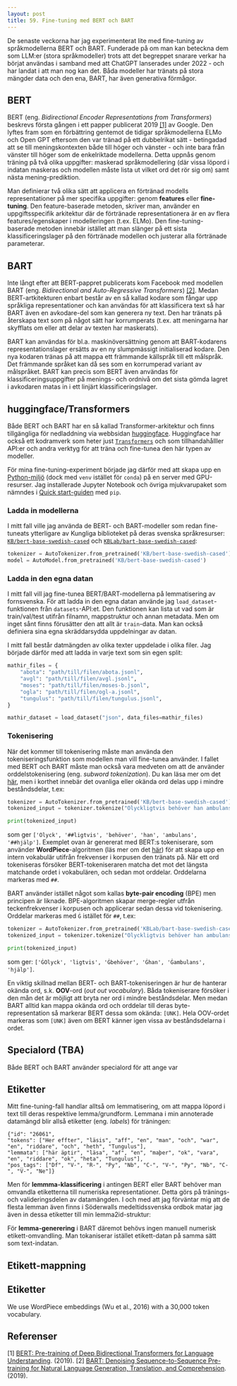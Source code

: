 ```yaml
---
layout: post
title: 59. Fine-tuning med BERT och BART
---
```


De senaste veckorna har jag experimenterat lite med fine-tuning av språkmodellerna BERT och BART. Funderade på om man kan beteckna dem som LLM:er (stora språkmodeller) trots att det begreppet snarare verkar ha börjat användas i samband med att ChatGPT lanserades under 2022 - och har landat i att man nog kan det. Båda modeller har tränats på stora mängder data och den ena, BART, har även generativa förmågor.

## BERT

BERT (eng. *Bidirectional Encoder Representations from Transformers*) beskrevs första gången i ett papper publicerat 2019 [[1]](https://arxiv.org/abs/1810.04805v2) av Google. Den lyftes fram som en förbättring gentemot de tidigar språkmodellerna ELMo och Open GPT eftersom den var tränad på ett dubbelrikat sätt - betingadad att se till meningskontexten både till höger och vänster - och inte bara från vänster till höger som de enkelriktade modellerna. Detta uppnås genom träning på två olika uppgifter: maskerad språkmodellering (där vissa löpord i indatan maskeras och modellen måste lista ut vilket ord det rör sig om) samt nästa mening-prediktion. 

Man definierar två olika sätt att applicera en förtränad modells representationer på mer specifika uppgifter: genom **features** eller **fine-tuning**. Den feature-baserade metoden, skriver man, använder en uppgiftsspecifik arkitektur där de förtränade representationera är en av flera features/egenskaper i modelleringen (t.ex. ELMo). Den fine-tuning-baserade metoden innebär istället att man slänger på ett sista klassificeringslager på den förtränade modellen och justerar alla förtränade parameterar. 

## BART

Inte långt efter att BERT-pappret publicerats kom Facebook med modellen BART (eng. *Bidirectional and Auto-Regressive Transformers*) [[2]](https://arxiv.org/abs/1910.13461). Medan BERT-artkitekturen enbart består av en så kallad kodare som fångar upp språkliga representationer och kan användas för att klassificera text så har BART även en avkodare-del som kan generera ny text. Den har tränats på återskapa text som på något sätt har korrumperats (t.ex. att meningarna har skyfflats om eller att delar av texten har maskerats).

BART kan användas för bl.a. maskinöversättning genom att BART-kodarens representationslager ersätts av en ny slumpmässigt initialiserad kodare. Den nya kodaren tränas på att mappa ett främmande källspråk till ett målspråk. Det främmande språket kan då ses som en korrumperad variant av målspråket. BART kan precis som BERT även användas för klassificeringsuppgifter på menings- och ordnivå om det sista gömda lagret i avkodaren matas in i ett linjärt klassificeringslager.

## huggingface/Transformers

Både BERT och BART har en så kallad Transformer-arkitektur och finns tillgängliga för nedladdning via webbsidan [huggingface](https://huggingface.co/). Huggingface har också ett kodramverk som heter just [`Transformers`](https://huggingface.co/docs/transformers/en/index) och som tillhandahålller API:er och andra verktyg för att träna och fine-tunea den här typen av modeller.

För mina fine-tuning-experiment började jag därför med att skapa upp en [Python-miljö](https://datatjej.github.io/Skapa-en-virtuell-milj%C3%B6-f%C3%B6r-Python-med-conda/) (dock med `venv` istället för `conda`) på en server med GPU-resurser. Jag installerade Jupyter Notebook och övriga mjukvarupaket som nämndes i [Quick start-guiden](https://huggingface.co/docs/transformers/en/quicktour) med `pip`.

### Ladda in modellerna

I mitt fall ville jag använda de BERT- och BART-modeller som redan fine-tuneats ytterligare av Kungliga biblioteket på deras svenska språkresurser: [`KB/bert-base-swedish-cased`](https://huggingface.co/KB/bert-base-swedish-cased) och [`KBLab/bart-base-swedish-cased`](KBLab/bart-base-swedish-cased):

``` python
tokenizer = AutoTokenizer.from_pretrained('KB/bert-base-swedish-cased')
model = AutoModel.from_pretrained('KB/bert-base-swedish-cased')
```

### Ladda in den egna datan

I mitt fall vill jag fine-tunea BERT/BART-modellerna på lemmatisering av fornsvenska. För att ladda in den egna datan använde jag `load_dataset`-funktionen från `datasets`-API:et. Den funktionen kan lista ut vad som är train/val/test utifrån filnamn, mappstruktur och annan metadata. Men om inget sånt finns förusätter den att allt är `train`-data. Man kan också definiera sina egna skräddarsydda uppdelningar av datan.

I mitt fall består datmängden av olika texter uppdelade i olika filer. Jag började därför med att ladda in varje text som sin egen split:

``` python
mathir_files = {
    "abota": "path/till/filen/abota.jsonl",
    "avgl": "path/till/filen/avgl.jsonl",
    "moses": "path/till/filen/moses-b.jsonl",
    "ogla": "path/till/filen/ogl-a.jsonl",
    "tungulus": "path/till/filen/tungulus.jsonl",
}

mathir_dataset = load_dataset("json", data_files=mathir_files)
```

### Tokenisering 

När det kommer till tokenisering måste man använda den tokeniseringsfunktion som modellen man vill fine-tunea använder. I fallet med BERT och BART måste man också vara medveten om att de använder orddelstokenisering (eng. *subword tokenization*). Du kan läsa mer om det [här](https://huggingface.co/learn/nlp-course/en/chapter2/4), men i korthet innebär det ovanliga eller okända ord delas upp i mindre beståndsdelar, t.ex: 


``` python
tokenizer = AutoTokenizer.from_pretrained('KB/bert-base-swedish-cased')
tokenized_input = tokenizer.tokenize("Olyckligtvis behöver han ambulanshjälp")

print(tokenized_input)
```

som ger `['Olyck', '##ligtvis', 'behöver', 'han', 'ambulans', '##hjälp']`. Exemplet ovan är genererat med BERT:s tokeniserare, som använder **WordPiece**-algoritmen (läs mer om det [här](https://huggingface.co/learn/nlp-course/en/chapter6/6)) för att skapa upp en intern vokabulär utifrån frekvenser i korpusen den tränats på. När ett ord tokeniseras försöker BERT-tokeniseraren matcha det mot det längsta matchande ordet i vokabulären, och sedan mot orddelar. Orddelarna markeras med `##`. 

BART använder istället något som kallas **byte-pair encoding** (BPE) men principen är liknade. BPE-algoritmen skapar merge-regler utfrån teckenfrekvenser i korpusen och applicerar sedan dessa vid tokenisering. Orddelar markeras med `Ġ` istället för `##`, t.ex:


``` python
tokenizer = AutoTokenizer.from_pretrained('KBLab/bart-base-swedish-cased')
tokenized_input = tokenizer.tokenize("Olyckligtvis behöver han ambulanshjälp")

print(tokenized_input)
```

som ger: `['ĠOlyck', 'ligtvis', 'Ġbehöver', 'Ġhan', 'Ġambulans', 'hjälp']`. 

En viktig skillnad mellan BERT- och BART-tokeniseringen är hur de hanterar okända ord, s.k. **OOV**-ord (*out out vocabulary*). Båda tokeniserare försöker i den mån det är möjligt att bryta ner ord i mindre beståndsdelar. Men medan BART alltid kan mappa okända ord och orddelar till deras byte-representation så markerar BERT dessa som okända: `[UNK]`. Hela OOV-ordet markeras som `[UNK]` även om BERT känner igen vissa av beståndsdelarna i ordet. 

## Specialord (TBA)

Både BERT och BART använder specialord för att ange var 

## Etiketter

Mitt fine-tuning-fall handlar alltså om lemmatisering, om att mappa löpord i text till deras respektive lemma/grundform. Lemmana i min annoterade datamängd blir allså etiketter (eng. *labels*) för träningen:

``` jsonl
{"id": "26061", 
"tokens": ["Her effter", "läsis", "aff", "en", "man", "och", "war", "en", "riddare", "och", "heth", "Tungulus"], 
"lemmata": ["här äptir", "läsa", "af", "en", "maþer", "ok", "vara", "en", "riddare", "ok", "heta", "Tungulus"], 
"pos_tags": ["Df", "V-", "R-", "Py", "Nb", "C-", "V-", "Py", "Nb", "C-", "V-", "Ne"]}
```

Men för **lemmma-klassificering** i antingen BERT eller BART behöver man omvandla etiketterna till numeriska representationer. Detta görs på tränings- och valideringsdelen av datamängden. I och med att jag förväntar mig att de flesta lemman även finns i Söderwalls medeltidssvenska ordbok matar jag även in dessa etiketter till min lemma2id-struktur:



För **lemma-generering** i BART däremot behövs ingen manuell numerisk etikett-omvandling. Man tokaniserar istället etikett-datan på samma sätt som text-indatan. 

## Etikett-mappning



## Etiketter



We use WordPiece embeddings (Wu et al.,
2016) with a 30,000 token vocabulary. 


## Referenser

[1] [BERT: Pre-training of Deep Bidirectional Transformers for Language Understanding](https://arxiv.org/abs/1810.04805v2). (2019).
[2] [BART: Denoising Sequence-to-Sequence Pre-training for Natural Language Generation, Translation, and Comprehension](https://arxiv.org/abs/1910.13461). (2019).

